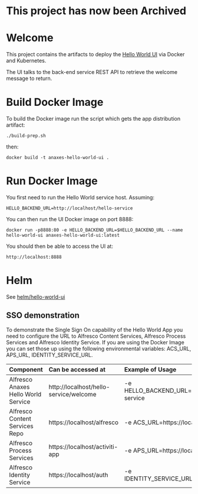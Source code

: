 # This project has now been Archived

# Welcome

This project contains the artifacts to deploy the [Hello World UI](https://github.com/Alfresco/alfresco-anaxes-hello-world-ui) via Docker and Kubernetes.

The UI talks to the back-end service REST API to retrieve the welcome message to return.

# Build Docker Image

To build the Docker image run the script which gets the app distribution artifact:

    ./build-prep.sh

then:

    docker build -t anaxes-hello-world-ui .

# Run Docker Image

You first need to run the Hello World service host.  Assuming:

    HELLO_BACKEND_URL=http://localhost/hello-service

You can then run the UI Docker image on port 8888:

    docker run -p8888:80 -e HELLO_BACKEND_URL=$HELLO_BACKEND_URL --name hello-world-ui anaxes-hello-world-ui:latest

You should then be able to access the UI at:

    http://localhost:8888

# Helm

See [helm/hello-world-ui](helm/hello-world-ui)

## SSO demonstration

To demonstrate the Single Sign On capability of the Hello World App you need to configure the URL to Alfresco Content Services, Alfresco Process Services and Alfresco Identity Service. If you are using the Docker Image you can set those up using the following environmental variables: ACS_URL, APS_URL, IDENTITY_SERVICE_URL.

| Component   | Can be accessed at | Example of Usage |
| ------------|:----------- | :---------------------- |
| Alfresco Anaxes Hello World Service      | http://localhost/hello-service/welcome     | -e HELLO_BACKEND_URL=http://localhost/hello-service |
| Alfresco Content Services Repo | https://localhost/alfresco      | -e ACS_URL=https://localhost/alfresco |
| Alfresco Process Services     | https://localhost/activiti-app       | -e APS_URL=https://localhost/activiti-app |
| Alfresco Identity Service        | https://localhost/auth        | -e IDENTITY_SERVICE_URL=https://localhost/auth |
